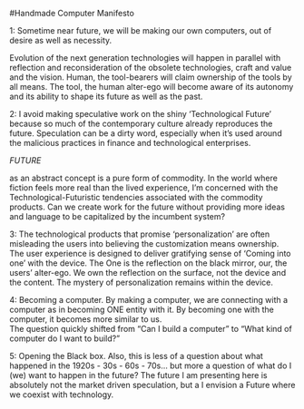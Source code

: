 #Handmade Computer Manifesto

1: Sometime near future, we will be making our own computers, out of desire as well as necessity.

Evolution of the next generation technologies will happen in parallel with reflection and reconsideration of the obsolete technologies, craft and value and the vision. 
Human, the tool-bearers will claim ownership of the tools by all means. 
The tool, the human alter-ego will become aware of its autonomy and its ability to shape its future as well as the past.

2: I avoid making speculative work on the shiny ‘Technological Future’  because so much of the contemporary culture already reproduces the future. Speculation can be a dirty word, especially when it’s used around the malicious practices in finance and technological enterprises.  

*FUTURE* 

as an abstract concept is a pure form of commodity. In the world where fiction feels more real than the lived experience, I’m concerned with the Technological-Futuristic tendencies associated with the commodity products. Can we create work for the future without providing more ideas and language to be capitalized by the incumbent system?

3: The technological products that promise ‘personalization’ are often misleading the users into believing the customization means ownership. The user experience is designed to deliver gratifying sense of ‘Coming into one’ with the device. The One is the reflection on the black mirror, our, the users’ alter-ego. We own the reflection on the surface, not the device and the content. The mystery of personalization remains within the device.

4: Becoming a computer. 
By making a computer, we are connecting with a computer as in becoming ONE entity with it. By becoming one with the computer, it becomes more similar to us.  
The question quickly shifted from “Can I build a computer” to “What kind of computer do I want to build?” 

5: Opening the Black box.
Also, this is less of a question about what happened in the 1920s - 30s - 60s - 70s… but more a question of what do I (we) want to happen in the future? The future I am presenting here is absolutely not the market driven speculation, but a I envision a Future where we coexist with technology.  
